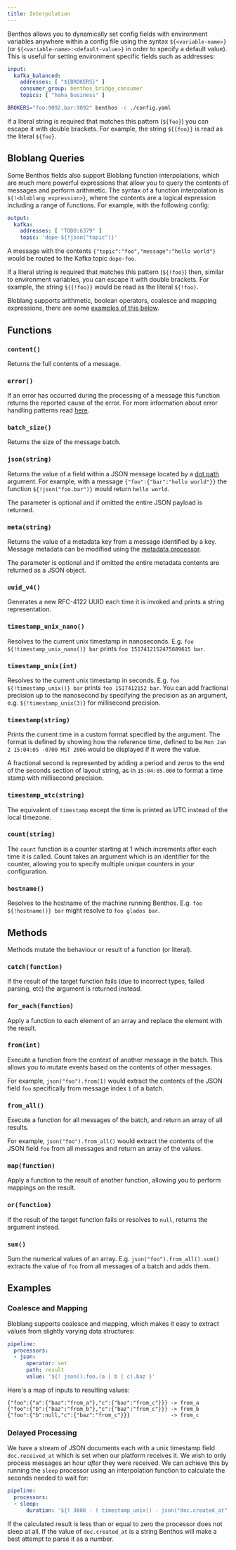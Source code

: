```yaml
---
title: Interpolation
---
```


Benthos allows you to dynamically set config fields with environment variables anywhere within a config file using the syntax `${<variable-name>}` (or `${<variable-name>:<default-value>}` in order to specify a default value). This is useful for setting environment specific fields such as addresses:

```yaml
input:
  kafka_balanced:
    addresses: [ "${BROKERS}" ]
    consumer_group: benthos_bridge_consumer
    topics: [ "haha_business" ]
```

```sh
BROKERS="foo:9092,bar:9092" benthos -c ./config.yaml
```

If a literal string is required that matches this pattern (`${foo}`) you can escape it with double brackets. For example, the string `${{foo}}` is read as the literal `${foo}`.

## Bloblang Queries

Some Benthos fields also support Bloblang function interpolations, which are much more powerful expressions that allow you to query the contents of messages and perform arithmetic. The syntax of a function interpolation is `${!<bloblang expression>}`, where the contents are a logical expression including a range of functions. For example, with the following config:

```yaml
output:
  kafka:
    addresses: [ "TODO:6379" ]
    topic: 'dope-${!json("topic")}'
```

A message with the contents `{"topic":"foo","message":"hello world"}` would be routed to the Kafka topic `dope-foo`.

If a literal string is required that matches this pattern (`${!foo}`) then, similar to environment variables, you can escape it with double brackets. For example, the string `${{!foo}}` would be read as the literal `${!foo}`.

Bloblang supports arithmetic, boolean operators, coalesce and mapping expressions, there are some [examples of this below](#examples).

## Functions

### `content()`

Returns the full contents of a message.

### `error()`

If an error has occurred during the processing of a message this function returns the reported cause of the error. For more information about error
handling patterns read [here][error_handling].

### `batch_size()`

Returns the size of the message batch.

### `json(string)`

Returns the value of a field within a JSON message located by a [dot path][field_paths] argument. For example, with a message `{"foo":{"bar":"hello world"}}` the function `${!json("foo.bar")}` would return `hello world`.

The parameter is optional and if omitted the entire JSON payload is returned.

### `meta(string)`

Returns the value of a metadata key from a message identified by a key. Message metadata can be modified using the [metadata processor][meta_proc].

The parameter is optional and if omitted the entire metadata contents are returned as a JSON object.

### `uuid_v4()`

Generates a new RFC-4122 UUID each time it is invoked and prints a string representation.

### `timestamp_unix_nano()`

Resolves to the current unix timestamp in nanoseconds. E.g. `foo ${!timestamp_unix_nano()} bar` prints `foo 1517412152475689615 bar`.

### `timestamp_unix(int)`

Resolves to the current unix timestamp in seconds. E.g. `foo ${!timestamp_unix()} bar` prints `foo 1517412152 bar`. You can add fractional precision up to the nanosecond by specifying the precision as an argument, e.g. `${!timestamp_unix(3)}` for millisecond precision.

### `timestamp(string)`

Prints the current time in a custom format specified by the argument. The format is defined by showing how the reference time, defined to be
`Mon Jan 2 15:04:05 -0700 MST 2006` would be displayed if it were the value.

A fractional second is represented by adding a period and zeros to the end of the seconds section of layout string, as in `15:04:05.000` to format a time stamp with millisecond precision.

### `timestamp_utc(string)`

The equivalent of `timestamp` except the time is printed as UTC instead of the local timezone.

### `count(string)`

The `count` function is a counter starting at 1 which increments after each time it is called. Count takes an argument which is an identifier for the counter, allowing you to specify multiple unique counters in your configuration.

### `hostname()`

Resolves to the hostname of the machine running Benthos. E.g. `foo ${!hostname()} bar` might resolve to `foo glados bar`.

## Methods

Methods mutate the behaviour or result of a function (or literal).

### `catch(function)`

If the result of the target function fails (due to incorrect types, failed parsing, etc) the argument is returned instead.

### `for_each(function)`

Apply a function to each element of an array and replace the element with the result.

### `from(int)`

Execute a function from the context of another message in the batch. This allows you to mutate events based on the contents of other messages.

For example, `json("foo").from(1)` would extract the contents of the JSON field `foo` specifically from message index `1` of a batch.

### `from_all()`

Execute a function for all messages of the batch, and return an array of all results.

For example, `json("foo").from_all()` would extract the contents of the JSON field `foo` from all messages and return an array of the values.

### `map(function)`

Apply a function to the result of another function, allowing you to perform mappings on the result.

### `or(function)`

If the result of the target function fails or resolves to `null`, returns the argument instead.

### `sum()`

Sum the numerical values of an array. E.g. `json("foo").from_all().sum()` extracts the value of `foo` from all messages of a batch and adds them.

## Examples

### Coalesce and Mapping

Bloblang supports coalesce and mapping, which makes it easy to extract values from slightly varying data structures:

```yaml
pipeline:
  processors:
  - json:
      operator: set
      path: result
      value: '${! json().foo.(a | b | c).baz }'
```

Here's a map of inputs to resulting values:

```
{"foo":{"a":{"baz":"from_a"},"c":{"baz":"from_c"}}} -> from_a
{"foo":{"b":{"baz":"from_b"},"c":{"baz":"from_c"}}} -> from_b
{"foo":{"b":null,"c":{"baz":"from_c"}}}             -> from_c
```

### Delayed Processing

We have a stream of JSON documents each with a unix timestamp field `doc.received_at` which is set when our platform receives it. We wish to only process messages an hour _after_ they were received. We can achieve this by running the `sleep` processor using an interpolation function to calculate the seconds needed to wait for:

```yaml
pipeline:
  processors:
  - sleep:
      duration: '${! 3600 - ( timestamp_unix() - json("doc.created_at") ) }s'
```

If the calculated result is less than or equal to zero the processor does not sleep at all. If the value of `doc.created_at` is a string Benthos will make a best attempt to parse it as a number.

[env_var_config]: https://github.com/Jeffail/benthos/blob/master/config/env/default.yaml
[error_handling]: /docs/configuration/error_handling
[field_paths]: /docs/configuration/field_paths
[meta_proc]: /docs/components/processors/metadata